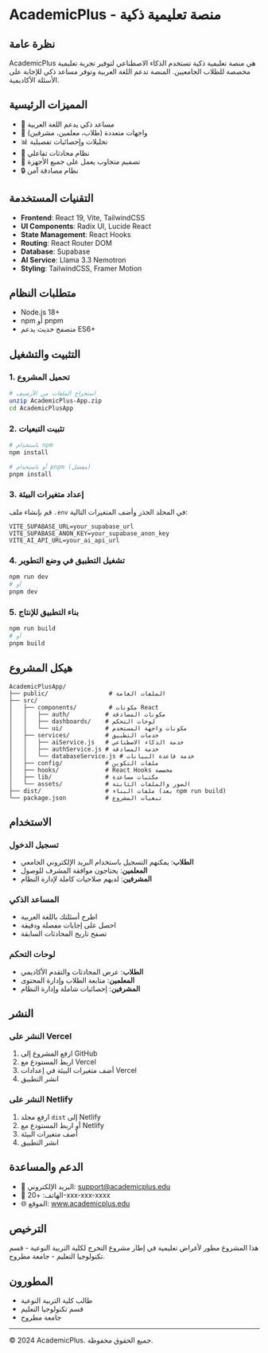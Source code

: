 # AcademicPlus - منصة تعليمية ذكية

## نظرة عامة
AcademicPlus هي منصة تعليمية ذكية تستخدم الذكاء الاصطناعي لتوفير تجربة تعليمية مخصصة للطلاب الجامعيين. المنصة تدعم اللغة العربية وتوفر مساعد ذكي للإجابة على الأسئلة الأكاديمية.

## المميزات الرئيسية
- 🤖 مساعد ذكي يدعم اللغة العربية
- 👥 واجهات متعددة (طلاب، معلمين، مشرفين)
- 📊 تحليلات وإحصائيات تفصيلية
- 💬 نظام محادثات تفاعلي
- 📱 تصميم متجاوب يعمل على جميع الأجهزة
- 🔒 نظام مصادقة آمن

## التقنيات المستخدمة
- **Frontend**: React 19, Vite, TailwindCSS
- **UI Components**: Radix UI, Lucide React
- **State Management**: React Hooks
- **Routing**: React Router DOM
- **Database**: Supabase
- **AI Service**: Llama 3.3 Nemotron
- **Styling**: TailwindCSS, Framer Motion

## متطلبات النظام
- Node.js 18+ 
- npm أو pnpm
- متصفح حديث يدعم ES6+

## التثبيت والتشغيل

### 1. تحميل المشروع
```bash
# استخراج الملفات من الأرشيف
unzip AcademicPlus-App.zip
cd AcademicPlusApp
```

### 2. تثبيت التبعيات
```bash
# باستخدام npm
npm install

# أو باستخدام pnpm (مفضل)
pnpm install
```

### 3. إعداد متغيرات البيئة
قم بإنشاء ملف `.env` في المجلد الجذر وأضف المتغيرات التالية:
```env
VITE_SUPABASE_URL=your_supabase_url
VITE_SUPABASE_ANON_KEY=your_supabase_anon_key
VITE_AI_API_URL=your_ai_api_url
```

### 4. تشغيل التطبيق في وضع التطوير
```bash
npm run dev
# أو
pnpm dev
```

### 5. بناء التطبيق للإنتاج
```bash
npm run build
# أو
pnpm build
```

## هيكل المشروع
```
AcademicPlusApp/
├── public/                 # الملفات العامة
├── src/
│   ├── components/         # مكونات React
│   │   ├── auth/          # مكونات المصادقة
│   │   ├── dashboards/    # لوحات التحكم
│   │   └── ui/            # مكونات واجهة المستخدم
│   ├── services/          # خدمات التطبيق
│   │   ├── aiService.js   # خدمة الذكاء الاصطناعي
│   │   ├── authService.js # خدمة المصادقة
│   │   └── databaseService.js # خدمة قاعدة البيانات
│   ├── config/            # ملفات التكوين
│   ├── hooks/             # React Hooks مخصصة
│   ├── lib/               # مكتبات مساعدة
│   └── assets/            # الصور والملفات الثابتة
├── dist/                  # ملفات البناء (بعد npm run build)
└── package.json           # تبعيات المشروع
```

## الاستخدام

### تسجيل الدخول
- **الطلاب**: يمكنهم التسجيل باستخدام البريد الإلكتروني الجامعي
- **المعلمين**: يحتاجون موافقة المشرف للوصول
- **المشرفين**: لديهم صلاحيات كاملة لإدارة النظام

### المساعد الذكي
- اطرح أسئلتك باللغة العربية
- احصل على إجابات مفصلة ودقيقة
- تصفح تاريخ المحادثات السابقة

### لوحات التحكم
- **الطلاب**: عرض المحادثات والتقدم الأكاديمي
- **المعلمين**: متابعة الطلاب وإدارة المحتوى
- **المشرفين**: إحصائيات شاملة وإدارة النظام

## النشر

### النشر على Vercel
1. ارفع المشروع إلى GitHub
2. اربط المستودع مع Vercel
3. أضف متغيرات البيئة في إعدادات Vercel
4. انشر التطبيق

### النشر على Netlify
1. ارفع مجلد `dist` إلى Netlify
2. أو اربط المستودع مع Netlify
3. أضف متغيرات البيئة
4. انشر التطبيق

## الدعم والمساعدة
- 📧 البريد الإلكتروني: support@academicplus.edu
- 📱 الهاتف: +20-xxx-xxx-xxxx
- 🌐 الموقع: www.academicplus.edu

## الترخيص
هذا المشروع مطور لأغراض تعليمية في إطار مشروع التخرج لكلية التربية النوعية - قسم تكنولوجيا التعليم - جامعة مطروح.

## المطورون
- طالب كلية التربية النوعية
- قسم تكنولوجيا التعليم
- جامعة مطروح

---
© 2024 AcademicPlus. جميع الحقوق محفوظة.

